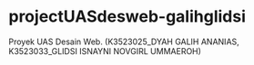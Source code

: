 # projectUASdesweb-galihglidsi
Proyek UAS Desain Web. (K3523025_DYAH GALIH ANANIAS, K3523033_GLIDSI ISNAYNI NOVGIRL UMMAEROH)
